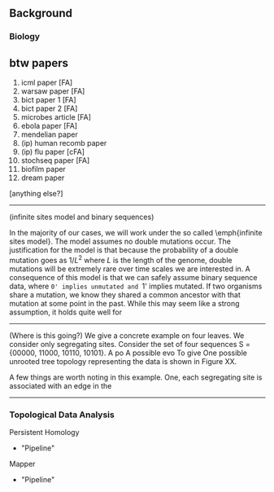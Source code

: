 ## Background

### Biology

btw papers
----------
1. icml paper [FA]
2. warsaw paper [FA]
3. bict paper 1 [FA]
4. bict paper 2 [FA]
5. microbes article [FA]
6. ebola paper [FA]
7. mendelian paper
8. (ip) human recomb paper
9. (ip) flu paper [cFA]
10. stochseq paper [FA]
11. biofilm paper
12. dream paper

[anything else?]


-----------------------------------------------------

(infinite sites model and binary sequences)

In the majority of our cases, we will work under the so called \emph{infinite sites model}.
The model assumes no double mutations occur.
The justification for the model is that because the probability of a double mutation goes as $1/L^2$ where $L$ is the length of the genome, double mutations will be extremely rare over time scales we are interested in.
A consequence of this model is that we can safely assume binary sequence data, where `0' implies unmutated and `1' implies mutated.
If two organisms share a mutation, we know they shared a common ancestor with that mutation at some point in the past.
While this may seem like a strong assumption, it holds quite well for 

------------------------------------------------------

(Where is this going?)
We give a concrete example on four leaves.
We consider only segregating sites.
Consider the set of four sequences S = {00000, 11000, 10110, 10101}.
A po
A possible evo
To give
One possible unrooted tree topology representing the data is shown in Figure XX.

A few things are worth noting in this example.
One, each segregating site is associated with an edge in the 


------------------------------------------------------------------



### Topological Data Analysis


Persistent Homology
- "Pipeline"


Mapper
- "Pipeline"